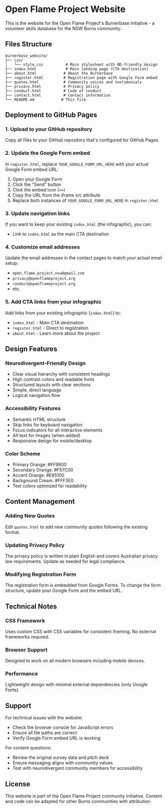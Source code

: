 # Open Flame Project Website

This is the website for the Open Flame Project's Burnerbase initiative - a volunteer skills database for the NSW Burns community.

## Files Structure

```
burnerbase_website/
├── css/
│   └── style.css          # Main stylesheet with ND-friendly design
├── index.html             # Main landing page (CTA destination)
├── about.html            # About the Burnerbase
├── register.html         # Registration page with Google Form embed
├── quotes.html           # Community voices and testimonials
├── privacy.html          # Privacy policy
├── conduct.html          # Code of conduct
├── contact.html          # Contact information
└── README.md            # This file
```

## Deployment to GitHub Pages

### 1. Upload to your GitHub repository

Copy all files to your GitHub repository that's configured for GitHub Pages.

### 2. Update the Google Form embed

In `register.html`, replace `YOUR_GOOGLE_FORM_URL_HERE` with your actual Google Form embed URL:

1. Open your Google Form
2. Click the "Send" button
3. Click the embed icon (`<>`)
4. Copy the URL from the iframe src attribute
5. Replace both instances of `YOUR_GOOGLE_FORM_URL_HERE` in `register.html`

### 3. Update navigation links

If you want to keep your existing `index.html` (the infographic), you can:

- Link to `index.html` as the main CTA destination

### 4. Customize email addresses

Update the email addresses in the contact pages to match your actual email setup:

- `open.flame.project.nsw@gmail.com`
- `privacy@openflameproject.org`
- `conduct@openflameproject.org`
- etc.

### 5. Add CTA links from your infographic

Add links from your existing infographic (`index.html`) to:

- `index.html` - Main CTA destination
- `register.html` - Direct to registration
- `about.html` - Learn more about the project

## Design Features

### Neurodivergent-Friendly Design
- Clear visual hierarchy with consistent headings
- High contrast colors and readable fonts
- Structured layouts with clear sections
- Simple, direct language
- Logical navigation flow

### Accessibility Features
- Semantic HTML structure
- Skip links for keyboard navigation
- Focus indicators for all interactive elements
- Alt text for images (when added)
- Responsive design for mobile/desktop

### Color Scheme
- Primary Orange: #FF9800
- Secondary Orange: #F57C00
- Accent Orange: #E65100
- Background Cream: #FFF3E0
- Text colors optimized for readability

## Content Management

### Adding New Quotes
Edit `quotes.html` to add new community quotes following the existing format.

### Updating Privacy Policy
The privacy policy is written in plain English and covers Australian privacy law requirements. Update as needed for legal compliance.

### Modifying Registration Form
The registration form is embedded from Google Forms. To change the form structure, update your Google Form and the embed URL.

## Technical Notes

### CSS Framework
Uses custom CSS with CSS variables for consistent theming. No external frameworks required.

### Browser Support
Designed to work on all modern browsers including mobile devices.

### Performance
Lightweight design with minimal external dependencies (only Google Fonts).

## Support

For technical issues with the website:
- Check the browser console for JavaScript errors
- Ensure all file paths are correct
- Verify Google Form embed URL is working

For content questions:
- Review the original survey data and pitch deck
- Ensure messaging aligns with community values
- Test with neurodivergent community members for accessibility

## License

This website is part of the Open Flame Project community initiative. Content and code can be adapted for other Burns communities with attribution.

